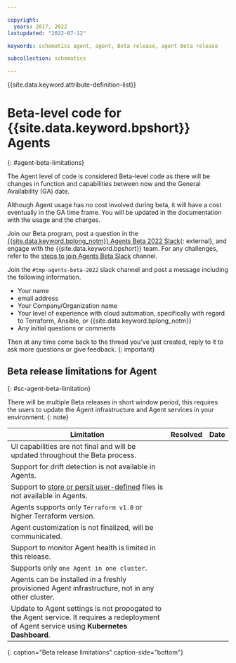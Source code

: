```yaml
---

copyright:
  years: 2017, 2022
lastupdated: "2022-07-12"

keywords: schematics agent, agent, Beta release, agent Beta release

subcollection: schematics

---
```


{{site.data.keyword.attribute-definition-list}}

# Beta-level code for {{site.data.keyword.bpshort}} Agents
{: #agent-beta-limitations}

The Agent level of code is considered Beta-level code as there will be changes in function and capabilities between now and the General Availability (GA) date.

Although Agent usage has no cost involved during beta, it will have a cost eventually in the GA time frame. You will be updated in the documentation with the usage and the charges.

Join our Beta program, post a question in the [{{site.data.keyword.bplong_notm}} Agents Beta 2022 Slack](https://ibm-cloud-schematics.slack.com/archives/C03M925E8BH){: external}, and engage with the {{site.data.keyword.bpshort}} team. For any challenges, refer to the [steps to join Agents Beta Slack](/docs/schematics?topic=schematics-bp-beta-limitations#sc-bp-join-slack) channel.

Join the `#tmp-agents-beta-2022` slack channel and post a message including the following information.

- Your name
- email address
- Your Company/Organization name
- Your level of experience with cloud automation, specifically with regard to Terraform, Ansible, or {{site.data.keyword.bplong_notm}}
- Any initial questions or comments

Then at any time come back to the thread you've just created, reply to it to ask more questions or give feedback.
{: important}

## Beta release limitations for Agent
{: #sc-agent-beta-limitation}

There will be multiple Beta releases in short window period, this requires the users to update the Agent infrastructure and Agent services in your environment.
{: note}

|  Limitation | Resolved | Date |
| --- |--- | --- | 
| UI capabilities are not final and will be updated throughout the Beta process.| | |
| Support for drift detection is not available in Agents.| | |
| Support to [store or persit user-defined](/docs/schematics?topic=schematics-general-faq&interface=ui#persist-file) files is not available in Agents.| | |
| Agents supports only `Terraform v1.0` or higher Terraform version. | | |
| Agent customization is not finalized, will be communicated. | | |
| Support to monitor Agent health is limited in this release.| | |
| Supports only `one Agent in one cluster`. | | |
| Agents can be installed in a freshly provisioned Agent infrastructure, not in any other cluster.
| Update to Agent settings is not propogated to the Agent service. It requires a redeployment of Agent service using **Kubernetes Dashboard**. |  | |
{: caption="Beta release limitations" caption-side="bottom"}
